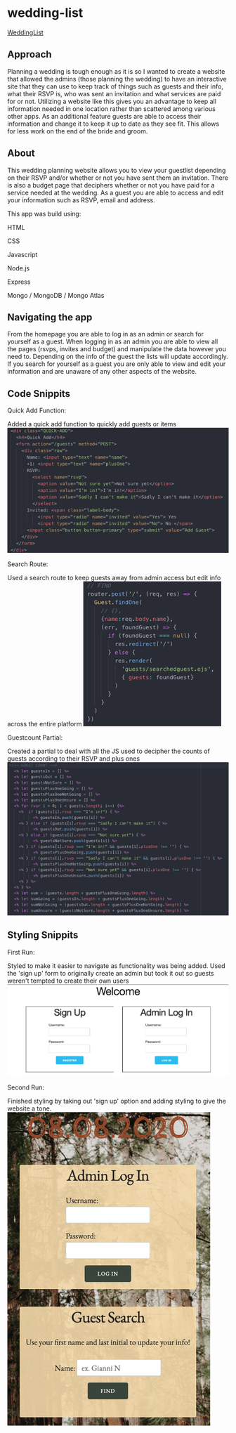 # wedding-list
[WeddingList](https://weddingguestlist.herokuapp.com/)

## Approach
Planning a wedding is tough enough as it is so I wanted to create a website that allowed the admins (those planning the wedding) to have an interactive site that they can use to keep track of things such as guests and their info, what their RSVP is, who was sent an invitation and what services are paid for or not. Utilizing a website like this gives you an advantage to keep all information needed in one location rather than scattered among various other apps. As an additional feature guests are able to access their information and change it to keep it up to date as they see fit. This allows for less work on the end of the bride and groom.

## About
This wedding planning website allows you to view your guestlist depending on their RSVP and/or whether or not you have sent them an invitation. There is also a budget page that deciphers whether or not you have paid for a service needed at the wedding. As a guest you are able to access and edit your information such as RSVP, email and address.


This app was build using:

HTML

CSS

Javascript

Node.js

Express

Mongo / MongoDB / Mongo Atlas


## Navigating the app
From the homepage you are able to log in as an admin or search for yourself as a guest. When logging in as an admin you are able to view all the pages (rsvps, invites and budget) and manipulate the data however you need to. Depending on the info of the guest the lists will update accordingly. If you search for yourself as a guest you are only able to view and edit your information and are unaware of any other aspects of the website.


## Code Snippits
Quick Add Function:

Added a quick add function to quickly add guests or items
![alt text](https://github.com/Gnola/wedding-list/blob/master/img/QuickAdd.png "Quick Add Function")


Search Route:

Used a search route to keep guests away from admin access but edit info across the entire platform
![alt text](https://github.com/Gnola/wedding-list/blob/master/img/Search.png "Search Route")


Guestcount Partial:

Created a partial to deal with all the JS used to decipher the counts of guests according to their RSVP and plus ones
![alt text](https://github.com/Gnola/wedding-list/blob/master/img/Guestcount%20Partial.png "Guestcount Partial")


## Styling Snippits
First Run:

Styled to make it easier to navigate as functionality was being added. Used the 'sign up' form to originally create an admin but took it out so guests weren't tempted to create their own users
![alt text](https://github.com/Gnola/wedding-list/blob/master/img/OG%20Welcome.png "First Run")

Second Run:

Finished styling by taking out 'sign up' option and adding styling to give the website a tone.
![alt text](https://github.com/Gnola/wedding-list/blob/master/img/New%20Welcome.png "Second Run")
